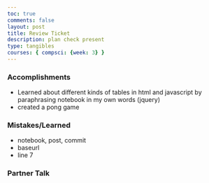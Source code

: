 ```yaml
---
toc: true
comments: false
layout: post
title: Review Ticket
description: plan check present
type: tangibles
courses: { compsci: {week: 3} }
---
```


### Accomplishments
- Learned about different kinds of tables in html and javascript by paraphrasing notebook in my own words (jquery)
- created a pong game


### Mistakes/Learned
- notebook, post, commit
- baseurl
- line 7

### Partner Talk